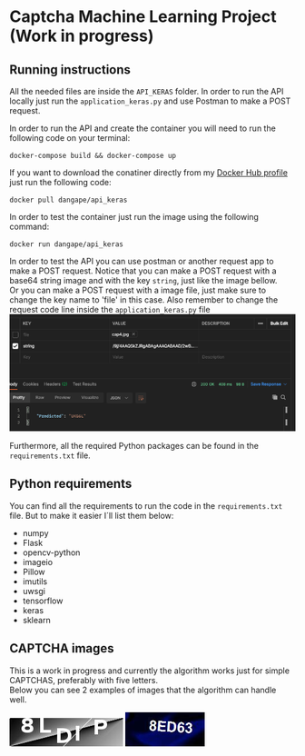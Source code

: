 # Captcha Machine Learning Project (Work in progress)
## Running instructions

All the needed files are inside the `API_KERAS` folder. 
In order to run the API locally just run the `application_keras.py` and use Postman to make a POST request.

In order to run the API and create the container you will need to run the following code on your terminal:
```
docker-compose build && docker-compose up
```

If you want to download the conatiner directly from my [Docker Hub profile](https://hub.docker.com/u/dangape) just run the following code:
```
docker pull dangape/api_keras
```

In order to test the container just run the image using the following command:
```
docker run dangape/api_keras
```

In order to test the API you can use postman or another request app to make a POST request.
Notice that you can make a POST request with a base64 string image and with the key `string`, just like the image bellow.  
Or you can make a POST request with a image file, just make sure to change the key name to 'file' in this case. Also remember to change the request code line inside the `application_keras.py` file
![Request tutorial](/Plots/postman_prt.png)


Furthermore, all the required Python packages can be found in the `requirements.txt` file.

## Python requirements
You can find all the requirements to run the code in the `requirements.txt` file. But to make it easier I´ll list them below:
- numpy
- Flask
- opencv-python
- imageio
- Pillow
- imutils
- uwsgi
- tensorflow
- keras
- sklearn

## CAPTCHA images
This is a work in progress and currently the algorithm works just for simple CAPTCHAS, preferably with five letters.   
Below you can see 2 examples of images that the algorithm can handle well.

![Request tutorial](/Plots/captcha1.png)
![Request tutorial](/Plots/captcha2.png)
